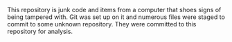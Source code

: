 This repository is junk code and items from  a computer that shoes signs of being tampered with.  Git was set up on it and numerous files were staged to commit to some unknown repository.  They were committed to this repository for analysis.
